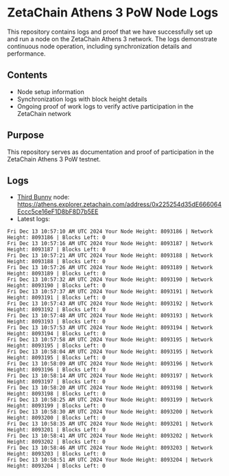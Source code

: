 # ZetaChain Athens 3 PoW Node Logs
This repository contains logs and proof that we have successfully set up and run a node on the ZetaChain Athens 3 network. The logs demonstrate continuous node operation, including synchronization details and performance.

## Contents
- Node setup information
- Synchronization logs with block height details
- Ongoing proof of work logs to verify active participation in the ZetaChain network

## Purpose
This repository serves as documentation and proof of participation in the ZetaChain Athens 3 PoW testnet.

## Logs

- [Third Bunny](https://thirdbunny.xyz/) node: https://athens.explorer.zetachain.com/address/0x225254d35dE666064Eccc5ce16eF1D8bF8D7b5EE
- Latest logs:
```
Fri Dec 13 10:57:10 AM UTC 2024 Your Node Height: 8093186 | Network Height: 8093186 | Blocks Left: 0
Fri Dec 13 10:57:16 AM UTC 2024 Your Node Height: 8093187 | Network Height: 8093187 | Blocks Left: 0
Fri Dec 13 10:57:21 AM UTC 2024 Your Node Height: 8093188 | Network Height: 8093188 | Blocks Left: 0
Fri Dec 13 10:57:26 AM UTC 2024 Your Node Height: 8093189 | Network Height: 8093189 | Blocks Left: 0
Fri Dec 13 10:57:32 AM UTC 2024 Your Node Height: 8093190 | Network Height: 8093190 | Blocks Left: 0
Fri Dec 13 10:57:37 AM UTC 2024 Your Node Height: 8093191 | Network Height: 8093191 | Blocks Left: 0
Fri Dec 13 10:57:43 AM UTC 2024 Your Node Height: 8093192 | Network Height: 8093192 | Blocks Left: 0
Fri Dec 13 10:57:48 AM UTC 2024 Your Node Height: 8093193 | Network Height: 8093193 | Blocks Left: 0
Fri Dec 13 10:57:53 AM UTC 2024 Your Node Height: 8093194 | Network Height: 8093194 | Blocks Left: 0
Fri Dec 13 10:57:58 AM UTC 2024 Your Node Height: 8093195 | Network Height: 8093195 | Blocks Left: 0
Fri Dec 13 10:58:04 AM UTC 2024 Your Node Height: 8093195 | Network Height: 8093195 | Blocks Left: 0
Fri Dec 13 10:58:09 AM UTC 2024 Your Node Height: 8093196 | Network Height: 8093196 | Blocks Left: 0
Fri Dec 13 10:58:14 AM UTC 2024 Your Node Height: 8093197 | Network Height: 8093197 | Blocks Left: 0
Fri Dec 13 10:58:20 AM UTC 2024 Your Node Height: 8093198 | Network Height: 8093198 | Blocks Left: 0
Fri Dec 13 10:58:25 AM UTC 2024 Your Node Height: 8093199 | Network Height: 8093199 | Blocks Left: 0
Fri Dec 13 10:58:30 AM UTC 2024 Your Node Height: 8093200 | Network Height: 8093200 | Blocks Left: 0
Fri Dec 13 10:58:35 AM UTC 2024 Your Node Height: 8093201 | Network Height: 8093201 | Blocks Left: 0
Fri Dec 13 10:58:41 AM UTC 2024 Your Node Height: 8093202 | Network Height: 8093202 | Blocks Left: 0
Fri Dec 13 10:58:46 AM UTC 2024 Your Node Height: 8093203 | Network Height: 8093203 | Blocks Left: 0
Fri Dec 13 10:58:51 AM UTC 2024 Your Node Height: 8093204 | Network Height: 8093204 | Blocks Left: 0
```
